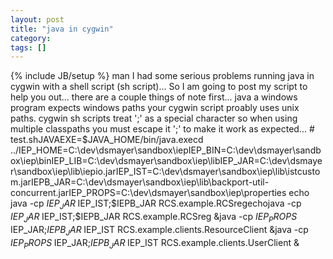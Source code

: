 ```yaml
---
layout: post
title: "java in cygwin"
category:
tags: []
---
```

{% include JB/setup %}
man I had some serious problems running java in cygwin with a shell script (sh script)... So I am going to post my script to help you out... there are a couple things of note first...    java a windows program expects windows paths your cygwin script proably uses unix paths.    cygwin sh scripts treat ';' as a special character so when using multiple classpaths you must escape it '\;' to make it work as expected...    # test.shJAVAEXE=$JAVA_HOME/bin/java.execd ../IEP_HOME=C:\\dev\\dsmayer\\sandbox\\iepIEP_BIN=C:\\dev\\dsmayer\\sandbox\\iep\\binIEP_LIB=C:\\dev\\dsmayer\\sandbox\\iep\\libIEP_JAR=C:\\dev\\dsmayer\\sandbox\\iep\\lib\\iepio.jarIEP_IST=C:\\dev\\dsmayer\\sandbox\\iep\\lib\\istcustom.jarIEPB_JAR=C:\\dev\\dsmayer\\sandbox\\iep\\lib\\backport-util-concurrent.jarIEP_PROPS=C:\\dev\\dsmayer\\sandbox\\iep\\properties    echo java -cp $IEP_JAR\;$IEP_IST\;$IEPB_JAR RCS.example.RCSregechojava -cp $IEP_JAR\;$IEP_IST\;$IEPB_JAR RCS.example.RCSreg &java -cp $IEP_PROPS\;$IEP_JAR\;$IEPB_JAR\;$IEP_IST RCS.example.clients.ResourceClient &java -cp $IEP_PROPS\;$IEP_JAR\;$IEPB_JAR\;$IEP_IST RCS.example.clients.UserClient &